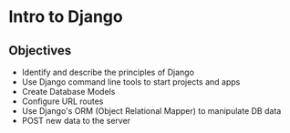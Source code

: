 # Intro to Django

## Objectives

* Identify and describe the principles of Django
* Use Django command line tools to start projects and apps
* Create Database Models
* Configure URL routes
* Use Django's ORM \(Object Relational Mapper\) to manipulate DB data
* POST new data to the server

